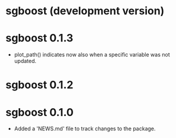 # sgboost (development version)

# sgboost 0.1.3

* plot_path() indicates now also when a specific variable was not updated.

# sgboost 0.1.2

# sgboost 0.1.0

* Added a 'NEWS.md' file to track changes to the package.
